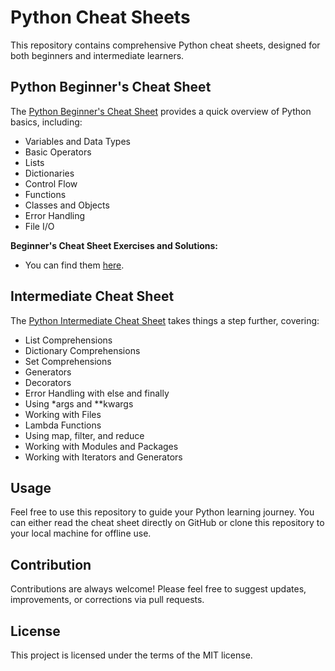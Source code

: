 # Python Cheat Sheets

This repository contains comprehensive Python cheat sheets, designed for both beginners and intermediate learners.

## Python Beginner's Cheat Sheet

The [Python Beginner's Cheat Sheet](./Python_Beginners_Cheat_Sheet.md) provides a quick overview of Python basics, including:

- Variables and Data Types
- Basic Operators
- Lists
- Dictionaries
- Control Flow
- Functions
- Classes and Objects
- Error Handling
- File I/O

**Beginner's Cheat Sheet Exercises and Solutions:**

- You can find them [here](./Python_Beginners_Exercises_Solutions.md).

## Intermediate Cheat Sheet

The [Python Intermediate Cheat Sheet](./Python_Intermediate_Cheat_Sheet.md) takes things a step further, covering:

- List Comprehensions
- Dictionary Comprehensions
- Set Comprehensions
- Generators
- Decorators
- Error Handling with else and finally
- Using *args and **kwargs
- Working with Files
- Lambda Functions
- Using map, filter, and reduce
- Working with Modules and Packages
- Working with Iterators and Generators

## Usage

Feel free to use this repository to guide your Python learning journey. You can either read the cheat sheet directly on GitHub or clone this repository to your local machine for offline use.

## Contribution

Contributions are always welcome! Please feel free to suggest updates, improvements, or corrections via pull requests.

## License

This project is licensed under the terms of the MIT license.


